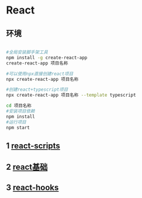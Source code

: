 # React

## 环境

```bash

#全局安装脚手架工具
npm install -g create-react-app
create-react-app 项目名称

#可以使用npx直接创建react项目
npx create-react-app 项目名称 

#创建react+typescript项目
npx create-react-app 项目名称 --template typescript

cd 项目名称
#安装项目依赖
npm install
#运行项目
npm start

```

## 1 [react-scripts](./doc/react-scripts.md)

## 2 [react基础](./doc/react基础.md)

## 3 [react-hooks](./doc/react-hooks.md)
